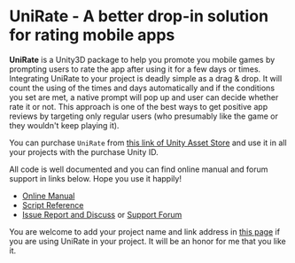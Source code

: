 UniRate - A better drop-in solution for rating mobile apps
=======

**UniRate** is a Unity3D package to help you promote you mobile games by prompting users to rate the app after using it for a few days or times. Integrating UniRate to your project is deadly simple as a drag & drop. It will count the using of the times and days automatically and if the conditions you set are met, a native prompt will pop up and user can decide whether rate it or not. This approach is one of the best ways to get positive app reviews by targeting only regular users (who presumably like the game or they wouldn't keep playing it).

You can purchase `UniRate` from [this link of Unity Asset Store](http://) and use it in all your projects with the purchase Unity ID.

All code is well documented and you can find online manual and forum support in links below. Hope you use it happily!

* [Online Manual](https://github.com/onevcat/UniRate/wiki/UniRate-Manual)
* [Script Reference](http://unirate.onevcat.com/reference)
* [Issue Report and Discuss](https://github.com/onevcat/UniRate/issues) or [Support Forum](https://groups.google.com/forum/#!forum/unirate)

You are welcome to add your project name and link address in [this page](https://github.com/onevcat/UniRate/wiki/Projects-using-UniRate) if you are using UniRate in your project. It will be an honor for me that you like it.